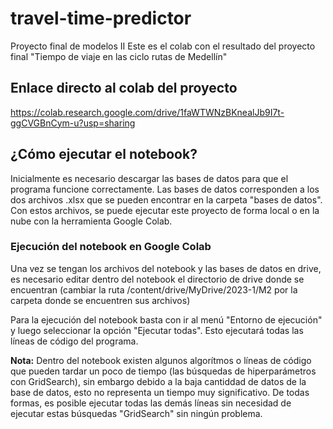 # travel-time-predictor
Proyecto final de modelos II
Este es el colab con el resultado del proyecto final "Tiempo de viaje en las ciclo rutas de Medellín"

## Enlace directo al colab del proyecto
https://colab.research.google.com/drive/1faWTWNzBKnealJb9I7t-ggCVGBnCym-u?usp=sharing

## ¿Cómo ejecutar el notebook?
Inicialmente es necesario descargar las bases de datos para que el programa funcione correctamente. Las bases de datos corresponden a los dos archivos .xlsx que se pueden encontrar en la carpeta "bases de datos". Con estos archivos, se puede ejecutar este proyecto de forma local o en la nube con la herramienta Google Colab.

### Ejecución del notebook en Google Colab
Una vez se tengan los archivos del notebook y las bases de datos en drive, es necesario editar dentro del notebook el directorio de drive donde se encuentran (cambiar la ruta /content/drive/MyDrive/2023-1/M2 por la carpeta donde se encuentren sus archivos)

Para la ejecución del notebook basta con ir al menú "Entorno de ejecución" y luego seleccionar la opción "Ejecutar todas". Esto ejecutará todas las líneas de código del programa.

**Nota:** Dentro del notebook existen algunos algorítmos o líneas de código que pueden tardar un poco de tiempo (las búsquedas de hiperparámetros con GridSearch), sin embargo debido a la baja cantiddad de datos de la base de datos, esto no representa un tiempo muy significativo.
De todas formas, es posible ejecutar todas las demás líneas sin necesidad de ejecutar estas búsquedas "GridSearch" sin ningún problema.
